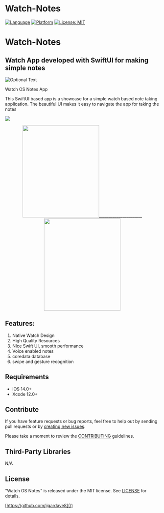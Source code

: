 # Watch-Notes

[![Language](http://img.shields.io/badge/language-SwiftUI-orange?style=flat
)](https://developer.apple.com/swift)
[![Platform](https://img.shields.io/badge/platform-iOS%20%7C%20-blue)]()
[![License: MIT](https://img.shields.io/badge/License-MIT-yellow.svg)](https://opensource.org/licenses/MIT)

# <h1>Watch-Notes</h1> 
<h2>Watch App developed with SwiftUI for making simple notes </h2>

![Optional Text](https://user-images.githubusercontent.com/13096575/123522635-121d6e80-d6dc-11eb-8c98-81e269e35d85.png)

Watch OS Notes App

This SwiftUI based app is a showcase for a simple watch based note taking application. 
The beautiful UI makes it easy to navigate the app for taking the notes

<p align="center"> </P>
   <img src=”(https://user-images.githubusercontent.com/13096575/123522635-121d6e80-d6dc-11eb-8c98-81e269e35d85.png)”>



   <p align="center"> 
<img src="https://user-images.githubusercontent.com/13096575/123522931-42660c80-d6de-11eb-85a4-47209347ffb6.png" width="250" height="300">______________________ <img src="https://user-images.githubusercontent.com/13096575/123522956-64f82580-d6de-11eb-8040-024eb8cdb144.gif" width="250" height="300"></P>



<h2>Features: </h2>

1. Native Watch Design
2. High Quality Resources
3. NIce Swift UI, smooth performance
4. Voice enabled notes
5. coredata database
6. swipe and gesture recognition

   
  </p>
 

  <div style="text-align: center">
  
  
  </div>
</p>

## Requirements

- iOS 14.0+
- Xcode 12.0+

## Contribute

If you have feature requests or bug reports, feel free to help out by sending pull requests or by [creating new issues](https://github.com/jigardave8/Watch-Notes/issues). 

Please take a moment to
review the [CONTRIBUTING](.github/CONTRIBUTING.md) guidelines.
    
## Third-Party Libraries

N/A


## License

"Watch OS Notes" is released under the MIT license. See [LICENSE](mit) for details.

[https://github.com/jigardave8](/)

[swift-image]:https://img.shields.io/badge/swift-5.0-orange.svg
[swift-url]: https://swift.org/
[license-image]: https://img.shields.io/badge/License-MIT-blue.svg
[license-url]: LICENSE
